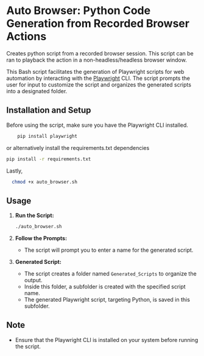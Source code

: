 # Auto Browser: Python Code Generation from Recorded Browser Actions

Creates python script from a recorded browser session. This script can be ran to playback the action in a non-headless/headless browser window.


This Bash script facilitates the generation of Playwright scripts for web automation by interacting with the [Playwright](https://playwright.dev/) CLI. The script prompts the user for input to customize the script and organizes the generated scripts into a designated folder.

## Installation and Setup

Before using the script, make sure you have the Playwright CLI installed.
```bash
    pip install playwright
```

or alternatively install the requirements.txt dependencies
```bash
pip install -r requirements.txt
```

Lastly,

```bash
  chmod +x auto_browser.sh
```

## Usage

1. **Run the Script:**
    ```bash
    ./auto_browser.sh
    ```

2. **Follow the Prompts:**
   - The script will prompt you to enter a name for the generated script.

3. **Generated Script:**
   - The script creates a folder named `Generated_Scripts` to organize the output.
   - Inside this folder, a subfolder is created with the specified script name.
   - The generated Playwright script, targeting Python, is saved in this subfolder.

## Note
- Ensure that the Playwright CLI is installed on your system before running the script.